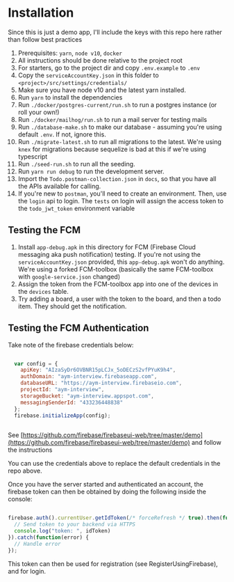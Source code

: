 # Installation

Since this is just a demo app, I'll include the keys with this repo here rather than follow best practices

1. Prerequisites: `yarn`, `node v10`, `docker`
2. All instructions should be done relative to the project root
3. For starters, go to the project dir and copy `.env.example` to `.env`
4. Copy the `serviceAccountKey.json` in this folder to `<project>/src/settings/credentials/`
5. Make sure you have node v10 and the latest yarn installed.
6. Run `yarn` to install the dependencies
7. Run `./docker/postgres-current/run.sh` to run a postgres instance (or roll your own!)
8. Run `./docker/mailhog/run.sh` to run a mail server for testing mails
9. Run `./database-make.sh` to make our database - assuming you're using default `.env`. If not, ignore this.
10. Run `./migrate-latest.sh` to run all migrations to the latest. We're using `knex` for migrations because sequelize
is bad at this if we're using typescript
11. Run `./seed-run.sh` to run all the seeding.
12. Run `yarn run debug` to run the development server.
13. Import the `Todo.postman-collection.json` in `docs`, so that you have all the APIs available for calling.
14. If you're new to `postman`, you'll need to create an environment. Then, use the `login` api to login. The `tests`
on login will assign the access token to the `todo_jwt_token` environment variable

## Testing the FCM

1. Install `app-debug.apk` in this directory for FCM (Firebase Cloud messaging aka push notification) testing.
If you're not using the `serviceAccountKey.json` provided, this `app-debug.apk` won't do anything.
We're using a forked FCM-toolbox (basically the same FCM-toolbox with `google-service.json` changed)
2. Assign the token from the FCM-toolbox app into one of the devices in the `devices` table.
3. Try adding a board, a user with the token to the board, and then a todo item. They should get the notification.

## Testing the FCM Authentication

Take note of the firebase credentials below:

```js

  var config = {
    apiKey: "AIzaSyDr6OVBNR15pLCJx_5oDECzS2vfPYuK9h4",
    authDomain: "aym-interview.firebaseapp.com",
    databaseURL: "https://aym-interview.firebaseio.com",
    projectId: "aym-interview",
    storageBucket: "aym-interview.appspot.com",
    messagingSenderId: "433236448838"
  };
  firebase.initializeApp(config);
  
```

See [https://github.com/firebase/firebaseui-web/tree/master/demo](https://github.com/firebase/firebaseui-web/tree/master/demo) and follow the instructions

You can use the credentials above to replace the default credentials in the repo above.

Once you have the server started and authenticated an account, the firebase token can then be obtained by doing the following inside the console:

```js

firebase.auth().currentUser.getIdToken(/* forceRefresh */ true).then(function(idToken) {
  // Send token to your backend via HTTPS
  console.log("token: ", idToken)
}).catch(function(error) {
  // Handle error
});

```

This token can then be used for registration (see RegisterUsingFirebase), and for login.
